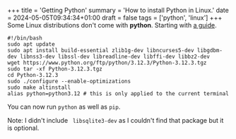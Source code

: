 +++
title = 'Getting Python'
summary = 'How to install Python in Linux.'
date = 2024-05-05T09:34:34+01:00
draft = false
tags = ['python', 'linux']
+++
Some Linux distributions don't come with **python**. Starting with [a guide](https://www.youtube.com/watch?v=VZU45QsAcl0).

```
#!/bin/bash
sudo apt update
sudo apt install build-essential zlib1g-dev libncurses5-dev libgdbm-dev libnss3-dev libssl-dev libreadline-dev libffi-dev libbz2-dev
wget https://www.python.org/ftp/python/3.12.3/Python-3.12.3.tgz
sudo tar -xf Python-3.12.3.tgz
cd Python-3.12.3
sudo ./configure --enable-optimizations
sudo make altinstall
alias python=python3.12 # this is only applied to the current terminal
```

You can now run `python` as well as `pip`.

Note: I didn't include ` libsqlite3-dev` as I couldn't find that package but it is optional.
